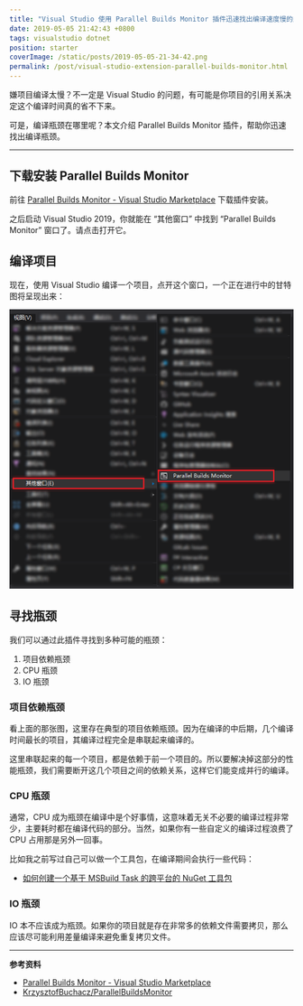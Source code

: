 ```yaml
---
title: "Visual Studio 使用 Parallel Builds Monitor 插件迅速找出编译速度慢的瓶颈，优化编译速度"
date: 2019-05-05 21:42:43 +0800
tags: visualstudio dotnet
position: starter
coverImage: /static/posts/2019-05-05-21-34-42.png
permalink: /post/visual-studio-extension-parallel-builds-monitor.html
---
```


嫌项目编译太慢？不一定是 Visual Studio 的问题，有可能是你项目的引用关系决定这个编译时间真的省不下来。

可是，编译瓶颈在哪里呢？本文介绍 Parallel Builds Monitor 插件，帮助你迅速找出编译瓶颈。

---

<div id="toc"></div>

## 下载安装 Parallel Builds Monitor

前往 [Parallel Builds Monitor - Visual Studio Marketplace](https://marketplace.visualstudio.com/items?itemName=ivson4.ParallelBuildsMonitor-18691) 下载插件安装。

之后启动 Visual Studio 2019，你就能在 “其他窗口” 中找到 “Parallel Builds Monitor” 窗口了。请点击打开它。

## 编译项目

现在，使用 Visual Studio 编译一个项目，点开这个窗口，一个正在进行中的甘特图将呈现出来：

![并行编译窗口](/static/posts/2019-05-05-21-34-42.png)

## 寻找瓶颈

我们可以通过此插件寻找到多种可能的瓶颈：

1. 项目依赖瓶颈
1. CPU 瓶颈
1. IO 瓶颈

### 项目依赖瓶颈

看上面的那张图，这里存在典型的项目依赖瓶颈。因为在编译的中后期，几个编译时间最长的项目，其编译过程完全是串联起来编译的。

这里串联起来的每一个项目，都是依赖于前一个项目的。所以要解决掉这部分的性能瓶颈，我们需要断开这几个项目之间的依赖关系，这样它们能变成并行的编译。

### CPU 瓶颈

通常，CPU 成为瓶颈在编译中是个好事情，这意味着无关不必要的编译过程非常少，主要耗时都在编译代码的部分。当然，如果你有一些自定义的编译过程浪费了 CPU 占用那是另外一回事。

比如我之前写过自己可以做一个工具包，在编译期间会执行一些代码：

- [如何创建一个基于 MSBuild Task 的跨平台的 NuGet 工具包](/post/create-a-cross-platform-msbuild-task-based-nuget-tool)

### IO 瓶颈

IO 本不应该成为瓶颈。如果你的项目就是存在非常多的依赖文件需要拷贝，那么应该尽可能利用差量编译来避免重复拷贝文件。

<!-- ## 解决瓶颈

在上面的图片中，我们首先要解决的瓶颈就是项目依赖瓶颈，因为从图中我们可以得出，如果后面的 3~4 个项目可以并行编译，那么将节省 15~20 秒甚至更多的编译时间。做法，就是删除项目依赖，将无法编译过的代码采用依赖注入等方式解耦。 -->

---

**参考资料**

- [Parallel Builds Monitor - Visual Studio Marketplace](https://marketplace.visualstudio.com/items?itemName=ivson4.ParallelBuildsMonitor-18691)
- [KrzysztofBuchacz/ParallelBuildsMonitor](https://github.com/KrzysztofBuchacz/ParallelBuildsMonitor)


